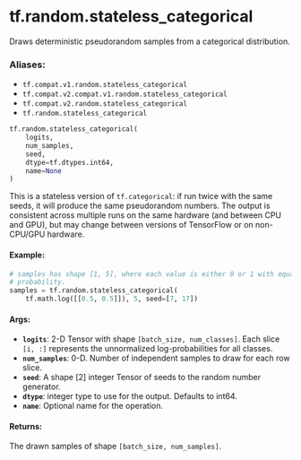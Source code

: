 <div itemscope itemtype="http://developers.google.com/ReferenceObject">
<meta itemprop="name" content="tf.random.stateless_categorical" />
<meta itemprop="path" content="Stable" />
</div>

# tf.random.stateless_categorical

Draws deterministic pseudorandom samples from a categorical distribution.

### Aliases:

* `tf.compat.v1.random.stateless_categorical`
* `tf.compat.v2.compat.v1.random.stateless_categorical`
* `tf.compat.v2.random.stateless_categorical`
* `tf.random.stateless_categorical`

``` python
tf.random.stateless_categorical(
    logits,
    num_samples,
    seed,
    dtype=tf.dtypes.int64,
    name=None
)
```

<!-- Placeholder for "Used in" -->

This is a stateless version of `tf.categorical`: if run twice with the
same seeds, it will produce the same pseudorandom numbers.  The output is
consistent across multiple runs on the same hardware (and between CPU
and GPU), but may change between versions of TensorFlow or on non-CPU/GPU
hardware.

#### Example:



```python
# samples has shape [1, 5], where each value is either 0 or 1 with equal
# probability.
samples = tf.random.stateless_categorical(
    tf.math.log([[0.5, 0.5]]), 5, seed=[7, 17])
```

#### Args:


* <b>`logits`</b>: 2-D Tensor with shape `[batch_size, num_classes]`.  Each slice
  `[i, :]` represents the unnormalized log-probabilities for all classes.
* <b>`num_samples`</b>: 0-D.  Number of independent samples to draw for each row slice.
* <b>`seed`</b>: A shape [2] integer Tensor of seeds to the random number generator.
* <b>`dtype`</b>: integer type to use for the output. Defaults to int64.
* <b>`name`</b>: Optional name for the operation.


#### Returns:

The drawn samples of shape `[batch_size, num_samples]`.
